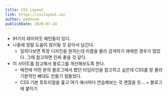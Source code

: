 ```yaml
---
title: CSS Layout 
link: https://csslayout.io/
author: padosum
publishDate: 2020-07-24
---
```


- 91가지 레이아웃 패턴들이 있다.  
- 나중에 정말 도움이 많이될 것 같아서 남긴다.  
    - 일하다보면 특정 디자인을 원하는데 이름을 몰라 검색하기 애매한 경우가 많았다. 그때 참고하면 진짜 좋을 것 같다.  
- 이 사이트를 참고해서 블로그를 개선해보도록 한다.  
    - 예전에 어떤 분의 블로그에서 봤던 타임라인을 참고하고 싶은데 CSS를 잘 몰라 기본적인 뼈대도 만들기 힘들었다.  
    - CSS 기본 튜토리얼을 훑고 여기 예시마다 연습해보는 것 괜찮을 듯... + 블로그에 붙이기